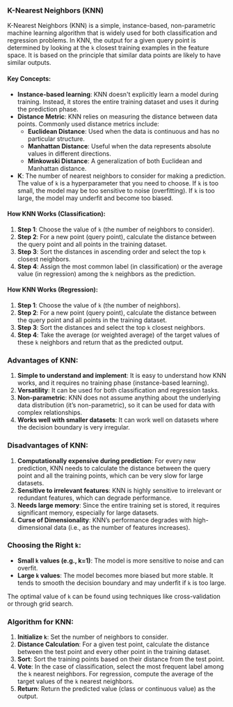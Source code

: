 ### K-Nearest Neighbors (KNN)

K-Nearest Neighbors (KNN) is a simple, instance-based, non-parametric machine learning algorithm that is widely used for both classification and regression problems. In KNN, the output for a given query point is determined by looking at the `k` closest training examples in the feature space. It is based on the principle that similar data points are likely to have similar outputs.

#### Key Concepts:
- **Instance-based learning**: KNN doesn't explicitly learn a model during training. Instead, it stores the entire training dataset and uses it during the prediction phase.
- **Distance Metric**: KNN relies on measuring the distance between data points. Commonly used distance metrics include:
  - **Euclidean Distance**: Used when the data is continuous and has no particular structure.
  - **Manhattan Distance**: Useful when the data represents absolute values in different directions.
  - **Minkowski Distance**: A generalization of both Euclidean and Manhattan distance.
- **K**: The number of nearest neighbors to consider for making a prediction. The value of `k` is a hyperparameter that you need to choose. If `k` is too small, the model may be too sensitive to noise (overfitting). If `k` is too large, the model may underfit and become too biased.

#### How KNN Works (Classification):
1. **Step 1**: Choose the value of `k` (the number of neighbors to consider).
2. **Step 2**: For a new point (query point), calculate the distance between the query point and all points in the training dataset.
3. **Step 3**: Sort the distances in ascending order and select the top `k` closest neighbors.
4. **Step 4**: Assign the most common label (in classification) or the average value (in regression) among the `k` neighbors as the prediction.

#### How KNN Works (Regression):
1. **Step 1**: Choose the value of `k` (the number of neighbors).
2. **Step 2**: For a new point (query point), calculate the distance between the query point and all points in the training dataset.
3. **Step 3**: Sort the distances and select the top `k` closest neighbors.
4. **Step 4**: Take the average (or weighted average) of the target values of these `k` neighbors and return that as the predicted output.

### Advantages of KNN:
1. **Simple to understand and implement**: It is easy to understand how KNN works, and it requires no training phase (instance-based learning).
2. **Versatility**: It can be used for both classification and regression tasks.
3. **Non-parametric**: KNN does not assume anything about the underlying data distribution (it’s non-parametric), so it can be used for data with complex relationships.
4. **Works well with smaller datasets**: It can work well on datasets where the decision boundary is very irregular.

### Disadvantages of KNN:
1. **Computationally expensive during prediction**: For every new prediction, KNN needs to calculate the distance between the query point and all the training points, which can be very slow for large datasets.
2. **Sensitive to irrelevant features**: KNN is highly sensitive to irrelevant or redundant features, which can degrade performance.
3. **Needs large memory**: Since the entire training set is stored, it requires significant memory, especially for large datasets.
4. **Curse of Dimensionality**: KNN’s performance degrades with high-dimensional data (i.e., as the number of features increases).

### Choosing the Right `k`:
- **Small `k` values (e.g., k=1)**: The model is more sensitive to noise and can overfit.
- **Large `k` values**: The model becomes more biased but more stable. It tends to smooth the decision boundary and may underfit if `k` is too large.

The optimal value of `k` can be found using techniques like cross-validation or through grid search.

### Algorithm for KNN:
1. **Initialize `k`**: Set the number of neighbors to consider.
2. **Distance Calculation**: For a given test point, calculate the distance between the test point and every other point in the training dataset.
3. **Sort**: Sort the training points based on their distance from the test point.
4. **Vote**: In the case of classification, select the most frequent label among the `k` nearest neighbors. For regression, compute the average of the target values of the `k` nearest neighbors.
5. **Return**: Return the predicted value (class or continuous value) as the output.